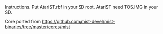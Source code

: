 Instructions.
Put AtariST.rbf in your SD root.
AtariST need TOS.IMG in your SD.

Core ported from https://github.com/mist-devel/mist-binaries/tree/master/cores/mist